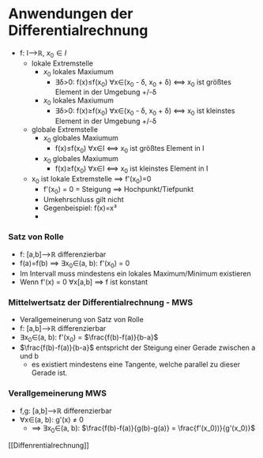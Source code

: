 # Anwendungen der Differentialrechnung
+ f: I-->ℝ, $x_0∈I$
	+  lokale Extremstelle
		+ $x_0$ lokales Maxiumum
			+ ∃δ>0: f(x)≤f(x<sub>0</sub>) ∀x∈(x<sub>0</sub> - δ, x<sub>0</sub> + δ) <==> x<sub>0</sub> ist größtes Element in der Umgebung +/-δ
		+  $x_0$ lokales Maxiumum
			+ ∃δ>0: f(x)≥f(x<sub>0</sub>) ∀x∈(x<sub>0</sub> - δ, x<sub>0</sub> + δ) <==>  x<sub>0</sub> ist kleinstes Element in der Umgebung +/-δ
	+ globale Extremstelle
		+  $x_0$ globales Maxiumum
			+ f(x)≤f(x<sub>0</sub>) ∀x∈I <==> x<sub>0</sub> ist größtes Element in I
		+  $x_0$ globales Maxiumum
			+ f(x)≥f(x<sub>0</sub>) ∀x∈I <==> x<sub>0</sub> ist kleinstes Element in I
	+ x<sub>0</sub> ist lokale Extremstelle ==> f'(x<sub>0</sub>)=0
		+ f'(x<sub>0</sub>) = 0 = Steigung ==> Hochpunkt/Tiefpunkt
		+ Umkehrschluss gilt nicht
		+ Gegenbeispiel: f(x)=x³
		+ 
### Satz von Rolle
+ f: [a,b]-->ℝ differenzierbar
+ f(a)=f(b) ==> ∃x<sub>0</sub>∈(a, b): f'(x<sub>0</sub>) = 0
+ Im Intervall muss mindestens ein lokales Maximum/Minimum existieren
+ Wenn f'(x) = 0 ∀x[a,b] ==> f ist konstant

### Mittelwertsatz der Differentialrechnung - MWS
+ Verallgemeinerung von Satz von Rolle
+ f: [a,b]-->ℝ differenzierbar
+ ∃x<sub>0</sub>∈(a, b): f'(x<sub>0</sub>) = $\frac{f(b)-f(a)}{b-a}$
+  $\frac{f(b)-f(a)}{b-a}$ entspricht der Steigung einer Gerade zwischen a und b
	+  es existiert mindestens eine Tangente, welche parallel zu dieser Gerade ist.

### Verallgemeinerung MWS
+ f,g: [a,b]-->ℝ differenzierbar
+ ∀x∈(a, b): g'(x) ≠ 0
	+ ==> ∃x<sub>0</sub>∈(a, b): $\frac{f(b)-f(a)}{g(b)-g(a)} = \frac{f'(x_0))}{g'(x_0)}$

[[Diffenrentialrechnung]]